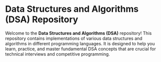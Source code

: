 # Data Structures and Algorithms (DSA) Repository

Welcome to the **Data Structures and Algorithms (DSA)** repository! This repository contains implementations of various data structures and algorithms in different programming languages. It is designed to help you learn, practice, and master fundamental DSA concepts that are crucial for technical interviews and competitive programming.

